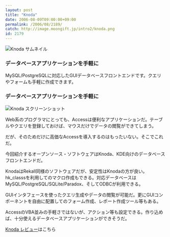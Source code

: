 ```yaml
---
layout: post
title: "Knoda"
date: 2006-08-09T09:00:00+09:00
permalink: /2006/08/2189/
catch: http://image.moongift.jp/intro2/knoda.png
id: 2179
---
```

 ![Knoda サムネイル](http://image.moongift.jp/intro2/knoda.t.png "Knoda サムネイル")
  

### データベースアプリケーションを手軽に
  
MySQL/PostgreSQLに対応したGUIデータベースフロントエンドです。クエリやフォームも手軽に作成できます。  
<!--more-->  

### データベースアプリケーションを手軽に
  

![Knoda スクリーンショット](http://image.moongift.jp/intro2/knoda.png "Knoda スクリーンショット")

  

Web系のプログラマにとっても、Accessは便利なアプリケーションだ。テーブルやクエリを登録しておけば、マウスだけでデータの閲覧ができてしまう。

  

だが、そのためだけに高価なAccessを導入するのはもったいない。そこでこれだ。

  

今回紹介するオープンソース・ソフトウェアはKnoda、KDE向けのデータベースフロントエンドだ。

  

KnodaはRekall同様のソフトウェアだが、安定性はKnodaの方が良い。hk\_classsを利用してのマクロ作成もできる。対応データベースはMySQL/PostgreSQL/SQLite/Paradox、そしてODBCが利用できる。

  

GUIインタフェースを使ったクエリ生成やデータの閲覧が可能だ。更にGUIコンポーネントを自由に配置してのフォーム作成、レポート作成ツール等もある。

  

AccessのVBA並みの手軽さではないが、アクション等も設定できる。作り込めば、十分使えるデータベースアプリケーションができそうだ。

  

[Knoda レビュー](http://oss.moongift.jp/review/i-2193.html)はこちら

